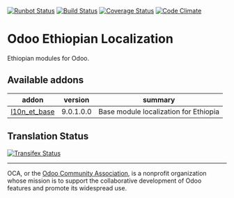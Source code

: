 [![Runbot Status](https://runbot.odoo-community.org/runbot/badge/flat/${REPO_ID}/${BRANCH_NAME}.svg)](https://runbot.odoo-community.org/runbot/repo/github-com-oca-${REPO_NAME}-${REPO_ID})
[![Build Status](https://travis-ci.org/OCA/l10n-ethiopia.svg?branch=9.0)](https://travis-ci.org/OCA/l10n-ethiopia)
[![Coverage Status](https://coveralls.io/repos/OCA/l10n-ethiopia/badge.svg?branch=9.0&service=github)](https://coveralls.io/github/OCA/l10n-ethiopia?branch=9.0)
[![Code Climate](https://codeclimate.com/github/OCA/l10n-ethiopia/badges/gpa.svg)](https://codeclimate.com/github/OCA/l10n-ethiopia)

# Odoo Ethiopian Localization

Ethiopian modules for Odoo.

[//]: # (addons)

Available addons
----------------
addon | version | summary
--- | --- | ---
[l10n_et_base](l10n_et_base/) | 9.0.1.0.0 | Base module localization for Ethiopia

[//]: # (end addons)

Translation Status
------------------
[![Transifex Status](https://www.transifex.com/oca/OCA-l10n-ethiopia-9-0/chart/image_png)](https://www.transifex.com/oca/OCA-l10n-ethiopia-9-0)

----

OCA, or the [Odoo Community Association](http://odoo-community.org/), is a nonprofit organization whose
mission is to support the collaborative development of Odoo features and
promote its widespread use.
